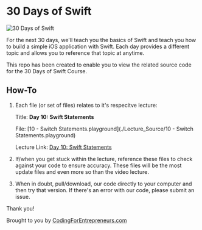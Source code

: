 30 Days of Swift
=========

![30 Days of Swift](https://cfe-static.s3.amazonaws.com/media/30-days-swift/images/30DaysOfSwift.png)

For the next 30 days, we'll teach you the basics of Swift and teach you how to build a simple iOS application with Swift. Each day provides a different topic and allows you to reference that topic at anytime. 

This repo has been created to enable you to view the related source code for the 30 Days of Swift Course. 

## How-To
1. Each file (or set of files) relates to it's respecitve lecture:

	Title: **Day 10: Swift Statements**

	File: [10 - Switch Statements.playground](./Lecture_Source/10 - Switch Statements.playground)

	Lecture Link: [Day 10: Swift Statements](https://codingforentrepreneurs.com/projects/30-days-swift/day-10-switch-statements/)

2. If/when you get stuck within the lecture, reference these files to check against your code to ensure accuracy. These files will be the most update files and even more so than the video lecture.

3. When in doubt, pull/download, our code directly to your computer and then try that version. If there's an error with our code, please submit an issue.

Thank you!

Brought to you by [CodingForEntrepreneurs.com](http://codingforentrepreneurs.com)
